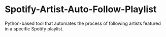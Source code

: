 # Spotify-Artist-Auto-Follow-Playlist
Python-based tool that automates the process of following artists featured in a specific Spotify playlist.
